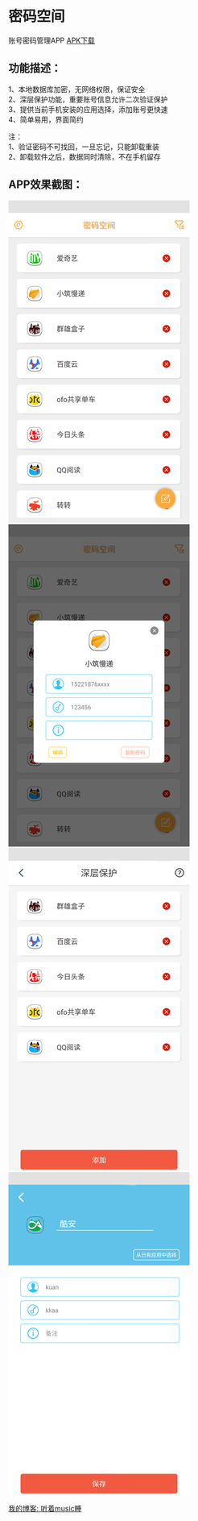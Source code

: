 # 密码空间
账号密码管理APP [APK下载](https://pan.baidu.com/s/1kUE1KO3)



 ## 功能描述：<br>
 1、本地数据库加密，无网络权限，保证安全<br>
 2、深层保护功能，重要账号信息允许二次验证保护<br>
 3、提供当前手机安装的应用选择，添加账号更快速<br>
 4、简单易用，界面简约<br>

 注：<br>
 1、验证密码不可找回，一旦忘记，只能卸载重装<br>
 2、卸载软件之后，数据同时清除，不在手机留存<br>


 ## APP效果截图：
 ![image](https://github.com/BestCoderXQX/AccountManage/raw/master/screenshots/a1.png)
 ![image](https://github.com/BestCoderXQX/AccountManage/raw/master/screenshots/b1.png)
 ![image](https://github.com/BestCoderXQX/AccountManage/raw/master/screenshots/c1.png)
 ![image](https://github.com/BestCoderXQX/AccountManage/raw/master/screenshots/d1.png)

 
 [我的博客: 听着music睡](http://www.cnblogs.com/xqxacm/)
